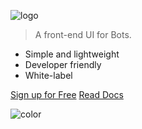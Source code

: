 <!-- _coverpage.md -->



<!-- # Botcopy <small>3.5</small> --> 

![logo](/_assets/150x30logo.svg ':size=300x80')

> A front-end UI for Bots.

- Simple and lightweight
- Developer friendly
- White-label

[Sign up for Free](https://portal.botcopy.com/signup/step1/ ':target=_blank')
[Read Docs](#welcome-to-the-botcopy-docs)

<!-- background color -->

![color](#f0f0f0)